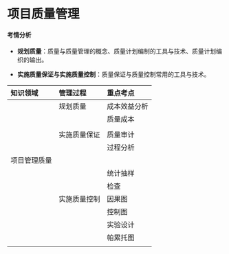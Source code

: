 # 项目质量管理

#### 考情分析

* **规划质量**：质量与质量管理的概念、质量计划编制的工具与技术、质量计划编织的输出。

* **实施质量保证与实施质量控制**：质量保证与质量控制常用的工具与技术。

| **知识领域** | **管理过程** | **重点考点** |
| :--- | :--- | :--- |
|  | 规划质量 | 成本效益分析 |
|  |  | 质量成本 |
|  |  |  |
|  | 实施质量保证 | 质量审计 |
|  |  | 过程分析 |
| 项目管理质量 |  |  |
|  |  | 统计抽样 |
|  |  | 检查 |
|  | 实施质量控制 | 因果图 |
|  |  | 控制图 |
|  |  | 实验设计 |
|  |  | 帕累托图 |
|  |  |  |



